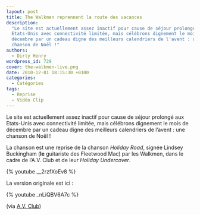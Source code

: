 ```yaml
---
layout: post
title: The Walkmen reprennent la route des vacances
description:
  "Le site est actuellement assez inactif pour cause de séjour prolongé aux
  Etats-Unis avec connectivité limitée, mais célébrons dignement le mois de
  décembre par un cadeau digne des meilleurs calendriers de l'avent : une
  chanson de Noël !"
authors:
  - Dirty Henry
wordpress_id: 729
cover: the-walkmen-live.png
date: 2010-12-01 18:15:30 +0100
categories:
  - Catégories
tags:
  - Reprise
  - Vidéo Clip
---
```


Le site est actuellement assez inactif pour cause de séjour prolongé aux
Etats-Unis avec connectivité limitée, mais célébrons dignement le mois de
décembre par un cadeau digne des meilleurs calendriers de l’avent : une chanson
de Noël !

La chanson est une reprise de la chanson _Holiday Road_, signée Lindsey
Buckingham (**le** guitariste des Fleetwood Mac) par les Walkmen, dans le cadre
de l’A.V. Club et de leur _Holiday Undercover_.

{% youtube __2rzfXoEv8 %}

La version originale est ici :

{% youtube _nLiQBV6A7c %}

(via
[A.V. Club](http://www.avclub.com/articles/the-walkmen-cover-holiday-road,48355/))
